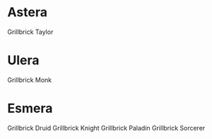 # Astera

Grillbrick Taylor

# Ulera

Grillbrick Monk

# Esmera

Grillbrick Druid
Grillbrick Knight
Grillbrick Paladin
Grillbrick Sorcerer
